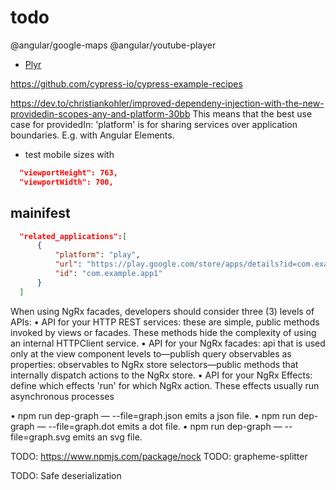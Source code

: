 # todo

@angular/google-maps
@angular/youtube-player

- [Plyr](https://plyr.io/)

https://github.com/cypress-io/cypress-example-recipes

https://dev.to/christiankohler/improved-dependeny-injection-with-the-new-providedin-scopes-any-and-platform-30bb
This means that the best use case for providedIn: 'platform' is for sharing services over application boundaries. E.g. with Angular Elements.

- test mobile sizes with

```json
  "viewportHeight": 763,
  "viewportWidth": 700,
```

## mainifest

```json
  "related_applications":[
      {
          "platform": "play",
          "url": "https://play.google.com/store/apps/details?id=com.example.app1",
          "id": "com.example.app1"
      }
  ]
```

When using NgRx facades, developers should consider three (3) levels of APIs:
• API for your HTTP REST services: these are simple, public methods invoked by views or facades.
These methods hide the complexity of using an internal HTTPClient service.
• API for your NgRx facades: api that is used only at the view component levels to—publish
query observables as properties: observables to NgRx store selectors—public methods that
internally dispatch actions to the NgRx store.
• API for your NgRx Effects: define which effects 'run' for which NgRx action. These effects
usually run asynchronous processes

• npm run dep-graph — --file=graph.json emits a json file.
• npm run dep-graph — --file=graph.dot emits a dot file.
• npm run dep-graph — --file=graph.svg emits an svg file.

TODO: https://www.npmjs.com/package/nock
TODO: grapheme-splitter

TODO: Safe deserialization
